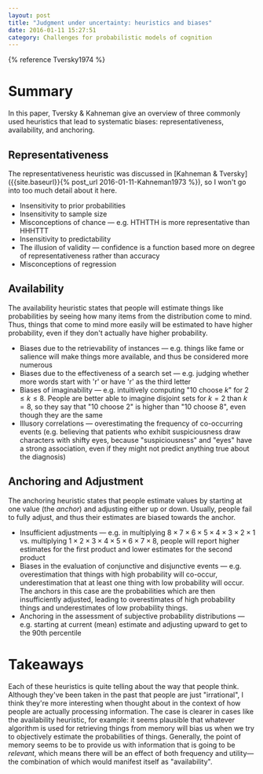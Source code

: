 ```yaml
---
layout: post
title: "Judgment under uncertainty: heuristics and biases"
date: 2016-01-11 15:27:51
category: Challenges for probabilistic models of cognition
---
```


{% reference Tversky1974 %}

# Summary

In this paper, Tversky & Kahneman give an overview of three commonly used heuristics that lead to systematic biases: representativeness, availability, and anchoring.

## Representativeness

The representativeness heuristic was discussed in [Kahneman & Tversky]({{site.baseurl}}{% post_url 2016-01-11-Kahneman1973 %}), so I won't go into too much detail about it here.

* Insensitivity to prior probabilities
* Insensitivity to sample size
* Misconceptions of chance — e.g. HTHTTH is more representative than HHHTTT
* Insensitivity to predictability
* The illusion of validity — confidence is a function based more on degree of representativeness rather than accuracy
* Misconceptions of regression

## Availability

The availability heuristic states that people will estimate things like probabilities by seeing how many items from the distribution come to mind. Thus, things that come to mind more easily will be estimated to have higher probability, even if they don't actually have higher probability.

* Biases due to the retrievability of instances — e.g. things like fame or salience will make things more available, and thus be considered more numerous
* Biases due to the effectiveness of a search set — e.g. judging whether more words start with 'r' or have 'r' as the third letter
* Biases of imaginability — e.g. intuitively computing "10 choose $k$" for $2\leq k\leq 8$. People are better able to imagine disjoint sets for $k=2$ than $k=8$, so they say that "10 choose 2" is higher than "10 choose 8", even though they are the same
* Illusory correlations — overestimating the frequency of co-occurring events (e.g. believing that patients who exhibit suspiciousness draw characters with shifty eyes, because "suspiciousness" and "eyes" have a strong association, even if they might not predict anything true about the diagnosis)

## Anchoring and Adjustment

The anchoring heuristic states that people estimate values by starting at one value (the *anchor*) and adjusting either up or down. Usually, people fail to fully adjust, and thus their estimates are biased towards the anchor.

* Insufficient adjustments — e.g. in multiplying $8\times 7\times 6\times 5\times 4\times 3\times 2\times 1$ vs. multiplying $1\times 2\times 3\times 4\times 5\times 6\times 7\times 8$, people will report higher estimates for the first product and lower estimates for the second product
* Biases in the evaluation of conjunctive and disjunctive events — e.g. overestimation that things with high probability will co-occur, underestimation that at least one thing with low probability will occur. The anchors in this case are the probabilities which are then insufficiently adjusted, leading to overestimates of high probability things and underestimates of low probability things.
* Anchoring in the assessment of subjective probability distributions — e.g. starting at current (mean) estimate and adjusting upward to get to the 90th percentile

# Takeaways

Each of these heuristics is quite telling about the way that people think. Although they've been taken in the past that people are just "irrational", I think they're more interesting when thought about in the context of how people are actually processing information. The case is clearer in cases like the availability heuristic, for example: it seems plausible that whatever algorithm is used for retrieving things from memory will bias us when we try to objectively estimate the probabilities of things. Generally, the point of memory seems to be to provide us with information that is going to be *relevant*, which means there will be an effect of both frequency and utility—the combination of which would manifest itself as "availability".
